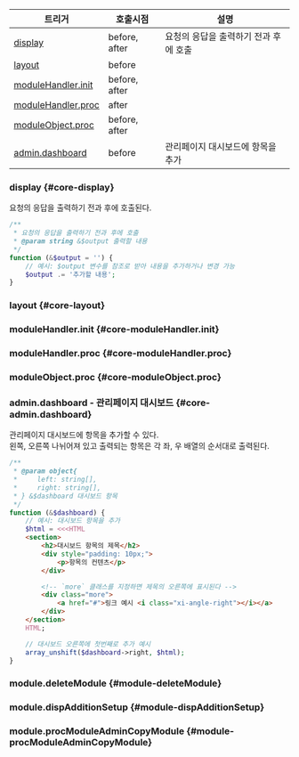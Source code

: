 | 트리거                                         | 호출시점      | 설명                                  |
| ---------------------------------------------- | ------------- | ------------------------------------- |
| [display](#core-display)                       | before, after | 요청의 응답을 출력하기 전과 후에 호출 |
| [layout](#core-layout)                         | before        |                                       |
| [moduleHandler.init](#core-moduleHandler.init) | before, after |                                       |
| [moduleHandler.proc](#core-moduleHandler.proc) | after         |                                       |
| [moduleObject.proc](#core-moduleObject.proc)   | before, after |                                       |
| [admin.dashboard](#core-admin.dashboard)       | before        | 관리페이지 대시보드에 항목을 추가     |

### display <Badge type="danger" text="🚧 초안 작성중" /> {#core-display}

요청의 응답을 출력하기 전과 후에 호출된다.

```php
/**
 * 요청의 응답을 출력하기 전과 후에 호출
 * @param string &$output 출력할 내용
 */
function (&$output = '') {
    // 예시: $output 변수를 참조로 받아 내용을 추가하거나 변경 가능
    $output .= '추가할 내용';
}
```

### layout <Badge type="danger" text="🚧 초안 작성중" /> {#core-layout}

### moduleHandler.init <Badge type="danger" text="🚧 초안 작성중" /> {#core-moduleHandler.init}

### moduleHandler.proc <Badge type="danger" text="🚧 초안 작성중" /> {#core-moduleHandler.proc}

### moduleObject.proc <Badge type="danger" text="🚧 초안 작성중" /> {#core-moduleObject.proc}

### admin.dashboard - 관리페이지 대시보드 <Badge type="info" text="before" /> {#core-admin.dashboard}

관리페이지 대시보드에 항목을 추가할 수 있다.  
왼쪽, 오른쪽 나뉘어져 있고 출력되는 항목은 각 좌, 우 배열의 순서대로 출력된다.

```php
/**
 * @param object{
 *     left: string[],
 *     right: string[],
 * } &$dashboard 대시보드 항목
 */
function (&$dashboard) {
    // 예시: 대시보드 항목을 추가
    $html = <<<HTML
    <section>
        <h2>대시보드 항목의 제목</h2>
        <div style="padding: 10px;">
            <p>항목의 컨텐츠</p>
        </div>

        <!-- `more` 클래스를 지정하면 제목의 오른쪽에 표시된다 -->
        <div class="more">
            <a href="#">링크 예시 <i class="xi-angle-right"></i></a>
        </div>
    </section>
    HTML;

    // 대시보드 오른쪽에 첫번째로 추가 예시
    array_unshift($dashboard->right, $html);
}
```

### module.deleteModule <Badge type="info" text="before & after" /> <Badge type="danger" text="🚧 초안 작성중" /> {#module-deleteModule}

### module.dispAdditionSetup <Badge type="info" text="before & after" /> <Badge type="danger" text="🚧 초안 작성중" /> {#module-dispAdditionSetup}

### module.procModuleAdminCopyModule <Badge type="info" text="after" /> <Badge type="danger" text="🚧 초안 작성중" /> {#module-procModuleAdminCopyModule}
